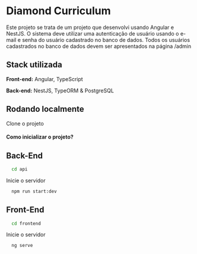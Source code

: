 
# Diamond Curriculum

Este projeto se trata de um projeto que desenvolvi usando Angular e NestJS. O sistema deve utilizar uma autenticação de usuário usando o e-mail e senha do usuário cadastrado no banco de dados.
Todos os usuários cadastrados no banco de dados devem ser apresentados na página /admin









## Stack utilizada

**Front-end:** Angular, TypeScript

**Back-end:** NestJS, TypeORM & PostgreSQL







## Rodando localmente

Clone o projeto

#### Como inicializar o projeto?
## Back-End
```bash
  cd api 
```

Inicie o servidor

```bash
  npm run start:dev
```


## Front-End
```bash
  cd frontend
```

Inicie o servidor

```bash
  ng serve
```




